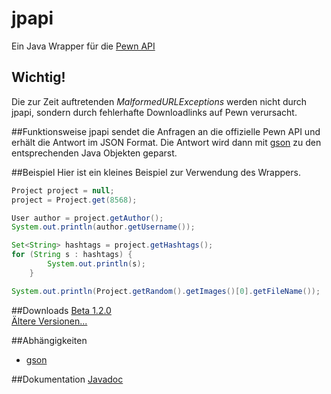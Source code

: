 # jpapi
Ein Java Wrapper für die [Pewn API](http://pewn.de/papi/)

## Wichtig!
Die zur Zeit auftretenden *MalformedURLExceptions* werden nicht durch jpapi, sondern durch fehlerhafte Downloadlinks auf Pewn verursacht.

##Funktionsweise
jpapi sendet die Anfragen an die offizielle Pewn API und erhält die Antwort im JSON Format. Die Antwort wird dann mit [gson](https://github.com/google/gson) zu den entsprechenden Java Objekten geparst.

##Beispiel
Hier ist ein kleines Beispiel zur Verwendung des Wrappers.
```java
Project project = null;
project = Project.get(8568);

User author = project.getAuthor();
System.out.println(author.getUsername());

Set<String> hashtags = project.getHashtags();
for (String s : hashtags) {
		System.out.println(s);
	}

System.out.println(Project.getRandom().getImages()[0].getFileName());
```

##Downloads
[Beta 1.2.0](https://github.com/crykn/jpapi/releases/tag/1.2.0) <br>
[Ältere Versionen...](https://github.com/crykn/jpapi/releases)

##Abhängigkeiten
* [gson](http://search.maven.org/#artifactdetails%7Ccom.google.code.gson%7Cgson%7C2.3.1%7Cjar)

##Dokumentation
[Javadoc](http://crykn.github.io/jpapi-javadoc/)
